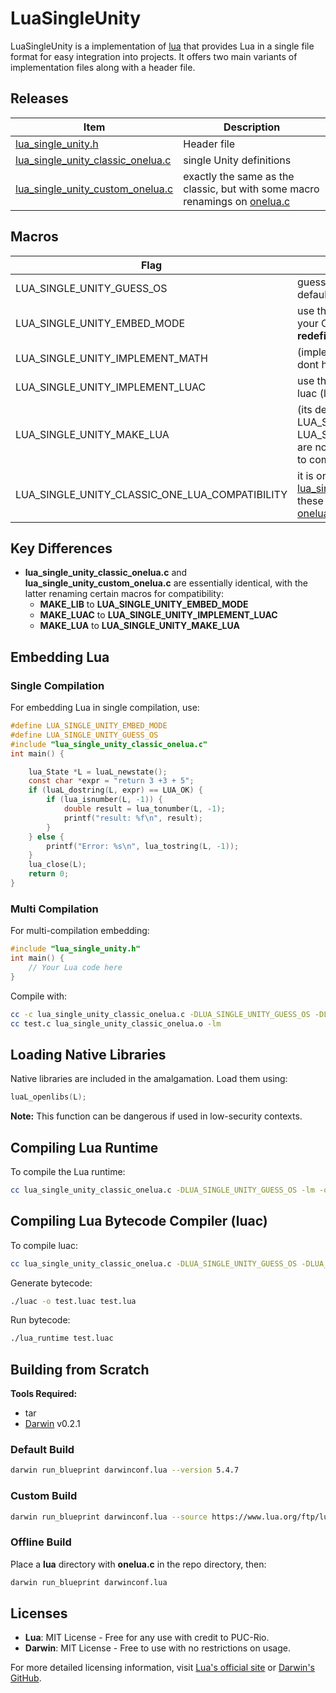 # LuaSingleUnity
LuaSingleUnity is a implementation of [lua](https://www.lua.org/)  that provides Lua in a single file format for easy integration into projects. It offers two main variants of implementation files along with a header file.


## Releases
| Item | Description |
| ---- | ----------- |
|[lua_single_unity.h](https://github.com/OUIsolutions/LuaSingleUnity/releases/download/5.4.7/lua_single_unity.h)| Header file|
|[lua_single_unity_classic_onelua.c](https://github.com/OUIsolutions/LuaSingleUnity/releases/download/5.4.7/lua_single_unity_classic_onelua.c)| single Unity definitions|
|[lua_single_unity_custom_onelua.c](https://github.com/OUIsolutions/LuaSingleUnity/releases/download/5.4.7/lua_single_unity_custom_onelua.c)| exactly the same as the classic, but with some macro renamings on [onelua.c](https://github.com/lua/lua/blob/master/onelua.c)|

## Macros
| Flag | Description |
| ---- | ----------- |
|LUA_SINGLE_UNITY_GUESS_OS | guess the os, if defined, it will use the default os check [guess_os.h](/src/guess_os.h) |
|LUA_SINGLE_UNITY_EMBED_MODE | use these if you want to embed lua into your C code, otherwise will raise **redefinition of main** |
|LUA_SINGLE_UNITY_IMPLEMENT_MATH| (implements **math.h**) use these if you dont have the **-lm** available on your os  |
|LUA_SINGLE_UNITY_IMPLEMENT_LUAC | use these if you want to compile the luac (lua bytecode generator) |
|LUA_SINGLE_UNITY_MAKE_LUA| (its default if LUA_SINGLE_UNITY_EMBED_MODE and LUA_SINGLE_UNITY_IMPLEMENT_LUAC are not defined) use these if you want to compile the lua runtime|
|LUA_SINGLE_UNITY_CLASSIC_ONE_LUA_COMPATIBILITY| it is only useful on [lua_single_unity_custom_onelua.c](https://github.com/OUIsolutions/LuaSingleUnity/releases/download/5.4.7/lua_single_unity_custom_onelua.c), with these flag will emulate the classic [onelua.c](https://github.com/lua/lua/blob/master/onelua.c)|

## Key Differences
- **lua_single_unity_classic_onelua.c** and **lua_single_unity_custom_onelua.c** are essentially identical, with the latter renaming certain macros for compatibility:
  - **MAKE_LIB** to **LUA_SINGLE_UNITY_EMBED_MODE**
  - **MAKE_LUAC** to **LUA_SINGLE_UNITY_IMPLEMENT_LUAC**
  - **MAKE_LUA** to **LUA_SINGLE_UNITY_MAKE_LUA**

## Embedding Lua
### Single Compilation
For embedding Lua in single compilation, use:
```c
#define LUA_SINGLE_UNITY_EMBED_MODE
#define LUA_SINGLE_UNITY_GUESS_OS
#include "lua_single_unity_classic_onelua.c"
int main() {

    lua_State *L = luaL_newstate();
    const char *expr = "return 3 +3 + 5"; 
    if (luaL_dostring(L, expr) == LUA_OK) {
        if (lua_isnumber(L, -1)) { 
            double result = lua_tonumber(L, -1);
            printf("result: %f\n", result);
        }
    } else {
        printf("Error: %s\n", lua_tostring(L, -1)); 
    }
    lua_close(L); 
    return 0;
}

```

### Multi Compilation
For multi-compilation embedding:
```c
#include "lua_single_unity.h"
int main() {
    // Your Lua code here
}
```
Compile with:
```bash
cc -c lua_single_unity_classic_onelua.c -DLUA_SINGLE_UNITY_GUESS_OS -DLUA_SINGLE_UNITY_EMBED_MODE
cc test.c lua_single_unity_classic_onelua.o -lm
```

## Loading Native Libraries
Native libraries are included in the amalgamation. Load them using:
```c
luaL_openlibs(L);
```
**Note:** This function can be dangerous if used in low-security contexts.

## Compiling Lua Runtime
To compile the Lua runtime:
```bash
cc lua_single_unity_classic_onelua.c -DLUA_SINGLE_UNITY_GUESS_OS -lm -o lua_runtime
```

## Compiling Lua Bytecode Compiler (luac)
To compile luac:
```bash
cc lua_single_unity_classic_onelua.c -DLUA_SINGLE_UNITY_GUESS_OS -DLUA_SINGLE_UNITY_IMPLEMENT_LUAC -lm -o luac
```
Generate bytecode:
```bash
./luac -o test.luac test.lua
```
Run bytecode:
```bash
./lua_runtime test.luac
```

## Building from Scratch
**Tools Required:**
- tar
- [Darwin](https://github.com/OUIsolutions/Darwin) v0.2.1

### Default Build
```bash
darwin run_blueprint darwinconf.lua --version 5.4.7
```

### Custom Build
```bash
darwin run_blueprint darwinconf.lua --source https://www.lua.org/ftp/lua-5.4.7.tar.gz --onelua https://raw.githubusercontent.com/lua/lua/refs/heads/master/onelua.c
```

### Offline Build
Place a **lua** directory with **onelua.c** in the repo directory, then:
```bash
darwin run_blueprint darwinconf.lua
```

## Licenses
- **Lua**: MIT License - Free for any use with credit to PUC-Rio.
- **Darwin**: MIT License - Free to use with no restrictions on usage.

For more detailed licensing information, visit [Lua's official site](https://www.lua.org/license.html) or [Darwin's GitHub](https://github.com/OUIsolutions/Darwin/blob/master/LICENSE).
